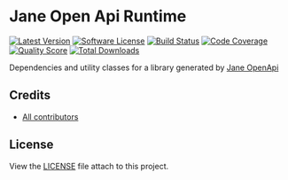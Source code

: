 # Jane Open Api Runtime

[![Latest Version](https://img.shields.io/github/release/janephp/openapi-runtime.svg?style=flat-square)](https://github.com/janephp/openapi-runtime/releases)
[![Software License](https://img.shields.io/badge/license-MIT-brightgreen.svg?style=flat-square)](LICENSE)
[![Build Status](https://img.shields.io/travis/janephp/openapi-runtime.svg?style=flat-square)](https://travis-ci.org/janephp/openapi-runtime)
[![Code Coverage](https://img.shields.io/scrutinizer/coverage/g/janephp/openapi-runtime.svg?style=flat-square)](https://scrutinizer-ci.com/g/janephp/openapi-runtime)
[![Quality Score](https://img.shields.io/scrutinizer/g/janephp/openapi-runtime.svg?style=flat-square)](https://scrutinizer-ci.com/g/janephp/openapi-runtime)
[![Total Downloads](https://img.shields.io/packagist/dt/jane/openapi-runtime.svg?style=flat-square)](https://packagist.org/packages/jane/openapi-runtime)

Dependencies and utility classes for a library generated by [Jane OpenApi](https://github.com/janephp/openapi)

## Credits

* [All contributors](https://github.com/janephp/openapi-runtime/graphs/contributors)

## License

View the [LICENSE](LICENSE) file attach to this project.
